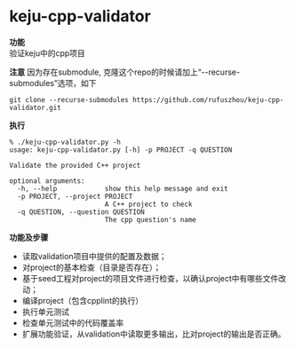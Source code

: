# keju-cpp-validator

**功能**  
验证keju中的cpp项目  

**注意**
因为存在submodule, 克隆这个repo的时候请加上“--recurse-submodules”选项，如下
```
git clone --recurse-submodules https://github.com/rufuszhou/keju-cpp-validator.git
```

**执行**  
```
% ./keju-cpp-validator.py -h
usage: keju-cpp-validator.py [-h] -p PROJECT -q QUESTION

Validate the provided C++ project

optional arguments:
  -h, --help            show this help message and exit
  -p PROJECT, --project PROJECT
                        A C++ project to check
  -q QUESTION, --question QUESTION
                        The cpp question's name
```

**功能及步骤**  

- 读取validation项目中提供的配置及数据；  
- 对project的基本检查（目录是否存在）；  
- 基于seed工程对project的项目文件进行检查，以确认project中有哪些文件改动；
- 编译project（包含cpplint的执行）
- 执行单元测试
- 检查单元测试中的代码覆盖率
- 扩展功能验证，从validation中读取更多输出，比对project的输出是否正确。
